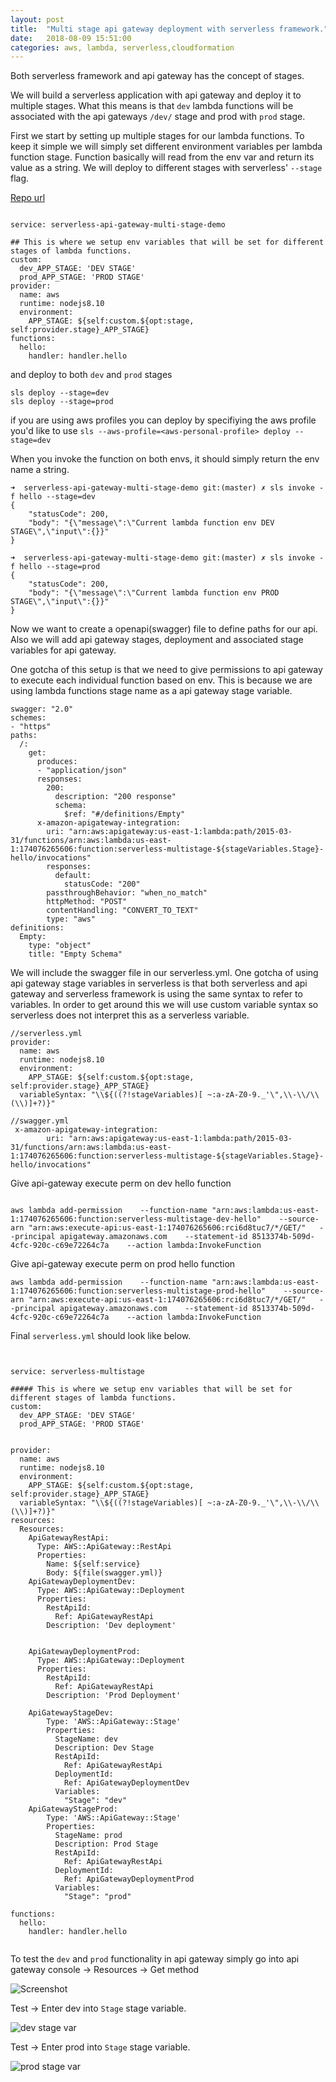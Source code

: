 ```yaml
---
layout: post
title:  "Multi stage api gateway deployment with serverless framework."
date:   2018-08-09 15:51:00
categories: aws, lambda, serverless,cloudformation
---
```


Both serverless framework and api gateway has the concept of stages. 

We will build a serverless application with api gateway and deploy it to multiple stages. What this means is that `dev` lambda functions will be associated with the api gateways `/dev/` stage and prod with `prod` stage. 

First we start by setting up multiple stages for our lambda functions. To keep it simple we will simply set different environment variables per lambda function stage. Function basically will read from the env var and return its value as a string. We will deploy to different stages with serverless' `--stage` flag. 

[Repo url](https://github.com/serkanh/serverless-api-gateway-multi-stage-demo)

````

service: serverless-api-gateway-multi-stage-demo

## This is where we setup env variables that will be set for different stages of lambda functions.
custom:
  dev_APP_STAGE: 'DEV STAGE'
  prod_APP_STAGE: 'PROD STAGE'
provider:
  name: aws
  runtime: nodejs8.10
  environment:
    APP_STAGE: ${self:custom.${opt:stage, self:provider.stage}_APP_STAGE}
functions:
  hello:
    handler: handler.hello

````

and deploy to both `dev` and `prod` stages

````
sls deploy --stage=dev
sls deploy --stage=prod
````

if you are using aws profiles you can deploy by specifiying the aws profile you'd like to use `sls --aws-profile=<aws-personal-profile> deploy --stage=dev`

When you invoke the function on both envs, it should simply return the env name a string.

````
➜  serverless-api-gateway-multi-stage-demo git:(master) ✗ sls invoke -f hello --stage=dev
{
    "statusCode": 200,
    "body": "{\"message\":\"Current lambda function env DEV STAGE\",\"input\":{}}"
}

````

````
➜  serverless-api-gateway-multi-stage-demo git:(master) ✗ sls invoke -f hello --stage=prod
{
    "statusCode": 200,
    "body": "{\"message\":\"Current lambda function env PROD STAGE\",\"input\":{}}"
}

````


Now we want to create a openapi(swagger) file to define paths for our api. Also we will add api gateway stages, deployment and associated stage variables for api gateway.

One gotcha of this setup is that we need to give permissions to api gateway to execute each individual function based on env. This is because we are using lambda functions stage name as a api gateway stage variable.

````
swagger: "2.0"
schemes:
- "https"
paths:
  /:
    get:
      produces:
      - "application/json"
      responses:
        200:
          description: "200 response"
          schema:
            $ref: "#/definitions/Empty"
      x-amazon-apigateway-integration:
        uri: "arn:aws:apigateway:us-east-1:lambda:path/2015-03-31/functions/arn:aws:lambda:us-east-1:174076265606:function:serverless-multistage-${stageVariables.Stage}-hello/invocations"
        responses:
          default:
            statusCode: "200"
        passthroughBehavior: "when_no_match"
        httpMethod: "POST"
        contentHandling: "CONVERT_TO_TEXT"
        type: "aws"
definitions:
  Empty:
    type: "object"
    title: "Empty Schema"
````

We will include the swagger file in our serverless.yml. One gotcha of using api gateway stage variables in serverless is that both serverless and api gateway and serverless framework is using the same syntax to refer to variables. In order to get around this we will use custom variable syntax so serverless does not interpret this as a serverless variable.

````
//serverless.yml
provider:
  name: aws
  runtime: nodejs8.10
  environment:
    APP_STAGE: ${self:custom.${opt:stage, self:provider.stage}_APP_STAGE}
  variableSyntax: "\\${((?!stageVariables)[ ~:a-zA-Z0-9._'\",\\-\\/\\(\\)]+?)}"
````

````
//swagger.yml
 x-amazon-apigateway-integration:
        uri: "arn:aws:apigateway:us-east-1:lambda:path/2015-03-31/functions/arn:aws:lambda:us-east-1:174076265606:function:serverless-multistage-${stageVariables.Stage}-hello/invocations"
````
Give api-gateway execute perm on dev hello function 
````

aws lambda add-permission    --function-name "arn:aws:lambda:us-east-1:174076265606:function:serverless-multistage-dev-hello"    --source-arn "arn:aws:execute-api:us-east-1:174076265606:rci6d8tuc7/*/GET/"   --principal apigateway.amazonaws.com    --statement-id 8513374b-509d-4cfc-920c-c69e72264c7a    --action lambda:InvokeFunction

````

Give api-gateway execute perm on prod  hello function 
````
aws lambda add-permission    --function-name "arn:aws:lambda:us-east-1:174076265606:function:serverless-multistage-prod-hello"    --source-arn "arn:aws:execute-api:us-east-1:174076265606:rci6d8tuc7/*/GET/"   --principal apigateway.amazonaws.com    --statement-id 8513374b-509d-4cfc-920c-c69e72264c7a    --action lambda:InvokeFunction

````


Final `serverless.yml` should look like below. 

````


service: serverless-multistage

##### This is where we setup env variables that will be set for different stages of lambda functions.
custom:
  dev_APP_STAGE: 'DEV STAGE'
  prod_APP_STAGE: 'PROD STAGE'


provider:
  name: aws
  runtime: nodejs8.10
  environment:
    APP_STAGE: ${self:custom.${opt:stage, self:provider.stage}_APP_STAGE}
  variableSyntax: "\\${((?!stageVariables)[ ~:a-zA-Z0-9._'\",\\-\\/\\(\\)]+?)}"
resources:
  Resources:
    ApiGatewayRestApi:
      Type: AWS::ApiGateway::RestApi
      Properties:
        Name: ${self:service}
        Body: ${file(swagger.yml)}
    ApiGatewayDeploymentDev:
      Type: AWS::ApiGateway::Deployment
      Properties:
        RestApiId:
          Ref: ApiGatewayRestApi
        Description: 'Dev deployment'

    
    ApiGatewayDeploymentProd:
      Type: AWS::ApiGateway::Deployment
      Properties:
        RestApiId:
          Ref: ApiGatewayRestApi
        Description: 'Prod Deployment'

    ApiGatewayStageDev:
        Type: 'AWS::ApiGateway::Stage'
        Properties:
          StageName: dev
          Description: Dev Stage
          RestApiId: 
            Ref: ApiGatewayRestApi
          DeploymentId: 
            Ref: ApiGatewayDeploymentDev
          Variables:
            "Stage": "dev"
    ApiGatewayStageProd:
        Type: 'AWS::ApiGateway::Stage'
        Properties:
          StageName: prod
          Description: Prod Stage
          RestApiId: 
            Ref: ApiGatewayRestApi
          DeploymentId: 
            Ref: ApiGatewayDeploymentProd
          Variables:
            "Stage": "prod"

functions:
  hello:
    handler: handler.hello


````

To test the `dev` and `prod` functionality in api gateway simply go into api gateway console ->
 Resources -> Get method 

 ![Screenshot](/images/lambda-integration-req1.png)

 Test -> Enter dev into `Stage` stage variable.

  ![dev stage var](/images/dev-test.png)

 Test -> Enter prod into `Stage` stage variable.

  ![prod stage var](/images/prod-test.png)